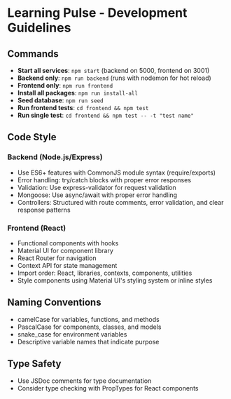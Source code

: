 # Learning Pulse - Development Guidelines

## Commands
- **Start all services**: `npm start` (backend on 5000, frontend on 3001)
- **Backend only**: `npm run backend` (runs with nodemon for hot reload)
- **Frontend only**: `npm run frontend`
- **Install all packages**: `npm run install-all`
- **Seed database**: `npm run seed`
- **Run frontend tests**: `cd frontend && npm test`
- **Run single test**: `cd frontend && npm test -- -t "test name"`

## Code Style

### Backend (Node.js/Express)
- Use ES6+ features with CommonJS module syntax (require/exports)
- Error handling: try/catch blocks with proper error responses
- Validation: Use express-validator for request validation
- Mongoose: Use async/await with proper error handling
- Controllers: Structured with route comments, error validation, and clear response patterns

### Frontend (React)
- Functional components with hooks
- Material UI for component library
- React Router for navigation
- Context API for state management
- Import order: React, libraries, contexts, components, utilities
- Style components using Material UI's styling system or inline styles

## Naming Conventions
- camelCase for variables, functions, and methods
- PascalCase for components, classes, and models
- snake_case for environment variables
- Descriptive variable names that indicate purpose

## Type Safety
- Use JSDoc comments for type documentation
- Consider type checking with PropTypes for React components